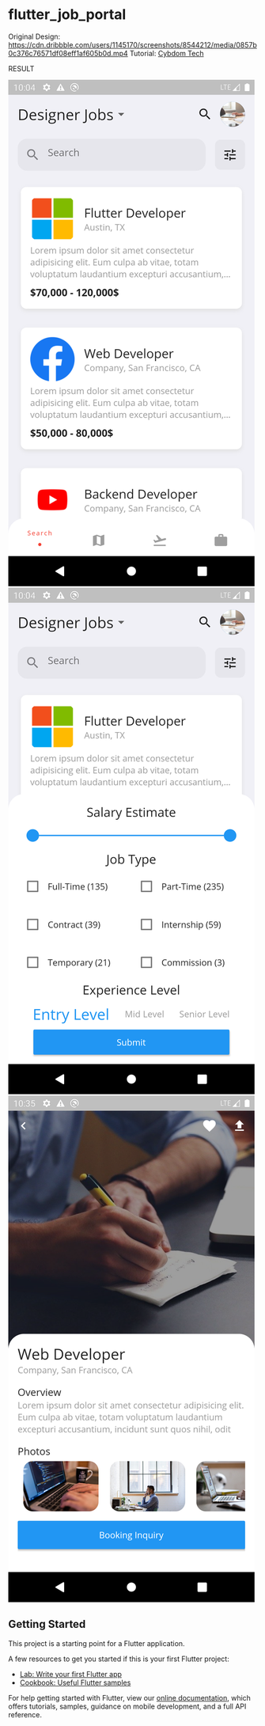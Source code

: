 # flutter_job_portal

Original Design: https://cdn.dribbble.com/users/1145170/screenshots/8544212/media/0857b0c376c76571df08eff1af605b0d.mp4
Tutorial: <a href="https://cybdom.tech/">Cybdom Tech</a>

RESULT

<img src="screenshot1.png">
<img src="screenshot2.png">
<img src="screenshot3.png">

## Getting Started

This project is a starting point for a Flutter application.

A few resources to get you started if this is your first Flutter project:

- [Lab: Write your first Flutter app](https://flutter.dev/docs/get-started/codelab)
- [Cookbook: Useful Flutter samples](https://flutter.dev/docs/cookbook)

For help getting started with Flutter, view our
[online documentation](https://flutter.dev/docs), which offers tutorials,
samples, guidance on mobile development, and a full API reference.
